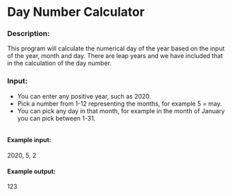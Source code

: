 <h1><strong>Day Number Calculator </strong></h1>
<h3><strong>Description:</strong></h3>
This program will calculate the numerical day of the year based on the input of the year, month and day. There are leap years and we have included that in the calculation of the day number.
<h3><strong>Input:</strong></h3>
<ul>
   <li> You can enter any positive year, such as 2020. </li>
   <li>  Pick a number from 1-12 representing the months, for example 5 = may.</li>
   <li>  You can pick any day in that month, for example in the month of January you can pick between 1-31.</li>
</ul>
<div style="display: inline-block;">
   <h4><strong>Example input:  </strong></h4>
   <p> 2020, 5, 2  </p>
   <h4><strong>Example output: </strong></h4>
   <p> 123  </p>
</div>
